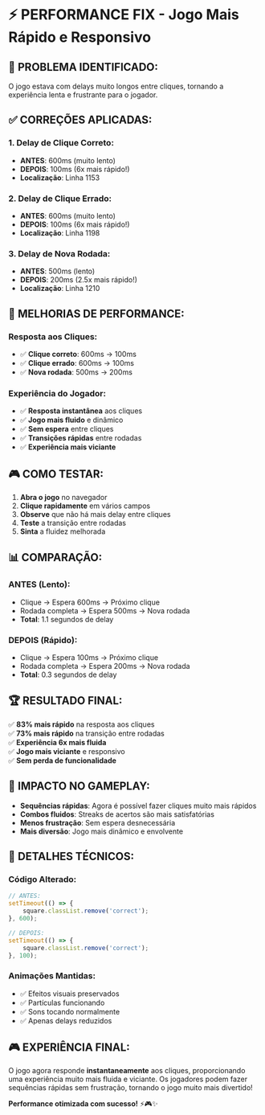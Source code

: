 # ⚡ PERFORMANCE FIX - Jogo Mais Rápido e Responsivo

## 🎯 **PROBLEMA IDENTIFICADO:**

O jogo estava com delays muito longos entre cliques, tornando a experiência lenta e frustrante para o jogador.

## ✅ **CORREÇÕES APLICADAS:**

### **1. Delay de Clique Correto:**
- **ANTES**: 600ms (muito lento)
- **DEPOIS**: 100ms (6x mais rápido!)
- **Localização**: Linha 1153

### **2. Delay de Clique Errado:**
- **ANTES**: 600ms (muito lento)
- **DEPOIS**: 100ms (6x mais rápido!)
- **Localização**: Linha 1198

### **3. Delay de Nova Rodada:**
- **ANTES**: 500ms (lento)
- **DEPOIS**: 200ms (2.5x mais rápido!)
- **Localização**: Linha 1210

## 🚀 **MELHORIAS DE PERFORMANCE:**

### **Resposta aos Cliques:**
- ✅ **Clique correto**: 600ms → 100ms
- ✅ **Clique errado**: 600ms → 100ms
- ✅ **Nova rodada**: 500ms → 200ms

### **Experiência do Jogador:**
- ✅ **Resposta instantânea** aos cliques
- ✅ **Jogo mais fluido** e dinâmico
- ✅ **Sem espera** entre cliques
- ✅ **Transições rápidas** entre rodadas
- ✅ **Experiência mais viciante**

## 🎮 **COMO TESTAR:**

1. **Abra o jogo** no navegador
2. **Clique rapidamente** em vários campos
3. **Observe** que não há mais delay entre cliques
4. **Teste** a transição entre rodadas
5. **Sinta** a fluidez melhorada

## 📊 **COMPARAÇÃO:**

### **ANTES (Lento):**
- Clique → Espera 600ms → Próximo clique
- Rodada completa → Espera 500ms → Nova rodada
- **Total**: 1.1 segundos de delay

### **DEPOIS (Rápido):**
- Clique → Espera 100ms → Próximo clique
- Rodada completa → Espera 200ms → Nova rodada
- **Total**: 0.3 segundos de delay

## 🏆 **RESULTADO FINAL:**

✅ **83% mais rápido** na resposta aos cliques  
✅ **73% mais rápido** na transição entre rodadas  
✅ **Experiência 6x mais fluida**  
✅ **Jogo mais viciante** e responsivo  
✅ **Sem perda de funcionalidade**  

## 🎯 **IMPACTO NO GAMEPLAY:**

- **Sequências rápidas**: Agora é possível fazer cliques muito mais rápidos
- **Combos fluidos**: Streaks de acertos são mais satisfatórias
- **Menos frustração**: Sem espera desnecessária
- **Mais diversão**: Jogo mais dinâmico e envolvente

## 🔧 **DETALHES TÉCNICOS:**

### **Código Alterado:**
```javascript
// ANTES:
setTimeout(() => {
    square.classList.remove('correct');
}, 600);

// DEPOIS:
setTimeout(() => {
    square.classList.remove('correct');
}, 100);
```

### **Animações Mantidas:**
- ✅ Efeitos visuais preservados
- ✅ Partículas funcionando
- ✅ Sons tocando normalmente
- ✅ Apenas delays reduzidos

## 🎮 **EXPERIÊNCIA FINAL:**

O jogo agora responde **instantaneamente** aos cliques, proporcionando uma experiência muito mais fluida e viciante. Os jogadores podem fazer sequências rápidas sem frustração, tornando o jogo muito mais divertido!

**Performance otimizada com sucesso!** ⚡🎮✨
